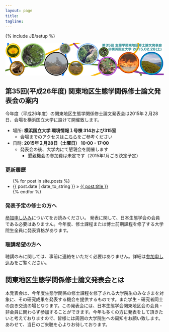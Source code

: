 ```yaml
---
layout: page
title:
tagline: 
---
```

{% include JB/setup %}

![](assets/images/me.jpg)

## 第35回(平成26年度) 関東地区生態学関係修士論文発表会の案内

今年度（平成26年度）の関東地区生態学関係修士論文発表会は2015年２月28日、会場を横浜国立大学に設けて開催致します。

* 場所: **横浜国立大学 環境情報１号棟 314および315室**
    * 会場までのアクセスは[こちら](access.html)をご参考ください
* 日時: **2015年２月28日（土曜日） 10:00 - 17:00**
    * 発表会の後、大学内にて懇親会を開催します
        * 懇親機会の参加費は未定です（2015年1月ごろ決定予定）

### 更新履歴

<ul class="posts">
  {% for post in site.posts %}
    <li><span>{{ post.date | date_to_string }}</span> &raquo; <a href="{{ BASE_PATH }}{{ post.url }}">{{ post.title }}</a></li>
  {% endfor %}
</ul>


### 発表予定の修士の方へ

[参加申し込み](registration.html)についてをお読みください。
発表に関して、日本生態学会の会員である必要はありません。今年度、修士課程または博士前期課程を修了する大学院生全員に発表資格があります。

### 聴講希望の方へ

聴講のみに関しては、事前に連絡をいただく必要はありません。詳細は[参加申し込み](registration.html)をご覧ください。

## 関東地区生態学関係修士論文発表会とは

本発表会は、今年度生態学関係の修士課程を修了される大学院生のみなさまを対象に、その研究成果を発表する機会を提供するものです。また学生・研究者同士の良き交流の場となります。この発表会には、日本生態学会関東地区会の会員・非会員に関わらず参加することができます。今年も多くの方に発表をして頂きたいと考えておりますので、皆様には周囲の大学院生への周知をお願い致します。あわせて、当日のご来聴を心よりお待しております。




